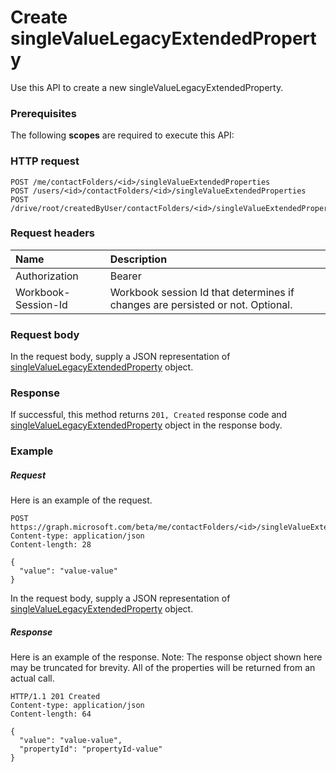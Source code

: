 # Create singleValueLegacyExtendedProperty

Use this API to create a new singleValueLegacyExtendedProperty.
### Prerequisites
The following **scopes** are required to execute this API: 
### HTTP request
<!-- { "blockType": "ignored" } -->
```http
POST /me/contactFolders/<id>/singleValueExtendedProperties
POST /users/<id>/contactFolders/<id>/singleValueExtendedProperties
POST /drive/root/createdByUser/contactFolders/<id>/singleValueExtendedProperties

```
### Request headers
| Name       | Description|
|:---------------|:----------|
| Authorization  | Bearer <code>|
| Workbook-Session-Id  | Workbook session Id that determines if changes are persisted or not. Optional.|

### Request body
In the request body, supply a JSON representation of [singleValueLegacyExtendedProperty](../resources/singlevaluelegacyextendedproperty.md) object.


### Response
If successful, this method returns `201, Created` response code and [singleValueLegacyExtendedProperty](../resources/singlevaluelegacyextendedproperty.md) object in the response body.

### Example
##### Request
Here is an example of the request.
<!-- {
  "blockType": "request",
  "name": "create_singlevaluelegacyextendedproperty_from_contactfolder"
}-->
```http
POST https://graph.microsoft.com/beta/me/contactFolders/<id>/singleValueExtendedProperties
Content-type: application/json
Content-length: 28

{
  "value": "value-value"
}
```
In the request body, supply a JSON representation of [singleValueLegacyExtendedProperty](../resources/singlevaluelegacyextendedproperty.md) object.
##### Response
Here is an example of the response. Note: The response object shown here may be truncated for brevity. All of the properties will be returned from an actual call.
<!-- {
  "blockType": "response",
  "truncated": true,
  "@odata.type": "microsoft.graph.singlevaluelegacyextendedproperty"
} -->
```http
HTTP/1.1 201 Created
Content-type: application/json
Content-length: 64

{
  "value": "value-value",
  "propertyId": "propertyId-value"
}
```

<!-- uuid: 8fcb5dbc-d5aa-4681-8e31-b001d5168d79
2015-10-25 14:57:30 UTC -->
<!-- {
  "type": "#page.annotation",
  "description": "Create singleValueLegacyExtendedProperty",
  "keywords": "",
  "section": "documentation",
  "tocPath": ""
}-->
